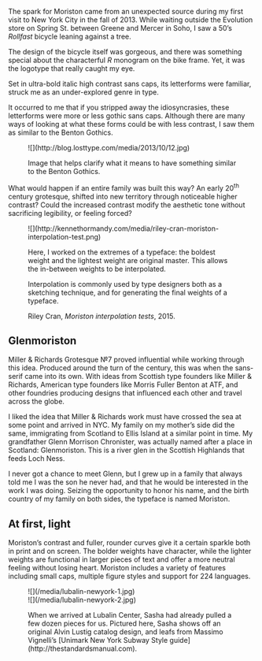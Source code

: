 The spark for Moriston came from an unexpected source during my first visit to New York City in the fall of 2013. While waiting outside the Evolution store on Spring St. between Greene and Mercer in Soho, I saw a 50’s _Rollfast_ bicycle leaning against a tree.

The design of the bicycle itself was gorgeous, and there was something special about the characterful _R_ monogram on the bike frame. Yet, it was the logotype that really caught my eye.

Set in ultra-bold italic high contrast sans caps, its letterforms were familiar, struck me as an under-explored genre in type.

It occurred to me that if you stripped away the idiosyncrasies, these letterforms were more or less gothic sans caps. Although there are many ways of looking at what these forms could be with less contrast, I saw them as similar to the Benton Gothics.

<figure>
![](http://blog.losttype.com/media/2013/10/12.jpg)
<figcaption>
  <p>Image that helps clarify what it means to have something similar to the Benton Gothics.</p>
</figcaption>
</figure>

What would happen if an entire family was built this way? An early 20<sup>th</sup> century grotesque, shifted into new territory through noticeable higher contrast? Could the increased contrast modify the aesthetic tone without sacrificing legibility, or feeling forced?

<figure>
<div class="mwl-75">
![](http://kennethormandy.com/media/riley-cran-moriston-interpolation-test.png)
</div>
<figcaption class="mwl-25">
  <p>Here, I worked on the extremes of a typeface: the boldest weight and the lightest weight are original master. This allows the in-between weights to be interpolated.</p>
  <p>Interpolation is commonly used by type designers both as a sketching technique, and for generating the final weights of a typeface.</p>
  <footer>Riley Cran, <cite>Moriston interpolation tests</cite>, 2015.</footer></figcaption>
</figure>

## Glenmoriston

Miller & Richards Grotesque №7 proved influential while working through this idea. Produced around the turn of the century, this was when the sans-serif came into its own. With ideas from Scottish type founders like Miller & Richards, American type founders like Morris Fuller Benton at ATF, and other foundries producing designs that influenced each other and travel across the globe.

I liked the idea that Miller & Richards work must have crossed the sea at some point and arrived in NYC. My family on my mother’s side did the same, immigrating from Scotland to Ellis Island at a similar point in time. My grandfather Glenn Morrison Chronister, was actually named after a place in Scotland: Glenmoriston. This is a river glen in the Scottish Highlands that feeds Loch Ness.

I never got a chance to meet Glenn, but I grew up in a family that always told me I was the son he never had, and that he would be interested in the work I was doing. Seizing the opportunity to honor his name, and the birth country of my family on both sides, the typeface is named Moriston.

## At first, light

Moriston’s contrast and fuller, rounder curves give it a certain sparkle both in print and on screen. The bolder weights have character, while the lighter weights are functional in larger pieces of text and offer a more neutral feeling without losing heart. Moriston includes a variety of features including small caps, multiple figure styles and support for 224 languages.


<figure>
<div class="mw-50">
![](/media/lubalin-newyork-1.jpg)
</div>
<div class="mw-50">
![](/media/lubalin-newyork-2.jpg)
</div>
<figcaption class="mwl-50">
  <p>When we arrived at Lubalin Center, Sasha had already pulled a few dozen pieces for us. Pictured here, Sasha shows off an original Alvin Lustig catalog design, and leafs from Massimo Vignelli’s [Unimark New York Subway Style guide](http://thestandardsmanual.com).</p></figcaption>
</figure>
